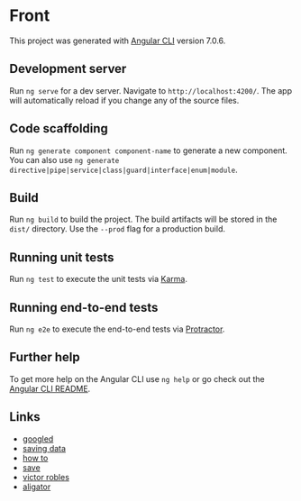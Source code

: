 # Front

This project was generated with [Angular CLI](https://github.com/angular/angular-cli) version 7.0.6.

## Development server

Run `ng serve` for a dev server. Navigate to `http://localhost:4200/`. The app will automatically reload if you change any of the source files.

## Code scaffolding

Run `ng generate component component-name` to generate a new component. You can also use `ng generate directive|pipe|service|class|guard|interface|enum|module`.

## Build

Run `ng build` to build the project. The build artifacts will be stored in the `dist/` directory. Use the `--prod` flag for a production build.

## Running unit tests

Run `ng test` to execute the unit tests via [Karma](https://karma-runner.github.io).

## Running end-to-end tests

Run `ng e2e` to execute the end-to-end tests via [Protractor](http://www.protractortest.org/).

## Further help

To get more help on the Angular CLI use `ng help` or go check out the [Angular CLI README](https://github.com/angular/angular-cli/blob/master/README.md).




## Links

- [googled](https://www.google.com.pe/search?ei=tvMJXPOFFYbX5gLI2KK4Cg&q=service+storage+angular+6+aligator&oq=service+storage+angular+6+aligator&gs_l=psy-ab.3..33i160.10156.12385..12543...0.0..0.293.1430.0j7j1......0....1..gws-wiz.......0i71j33i22i29i30j33i21.tpiqr4Vterk)
- [saving data](https://stackoverflow.com/questions/51536262/angular-6-saving-data-to-local-storage)
- [how to](https://www.taniarascia.com/how-to-use-local-storage-with-javascript/)
- [save](https://medium.com/@tiagovalverde/how-to-save-your-app-state-in-localstorage-with-angular-ce3f49362e31)
- [victor robles](https://victorroblesweb.es/2017/10/29/como-usar-localstorage-javascript/)
- [aligator](https://alligator.io/js/introduction-localstorage-sessionstorage/)



